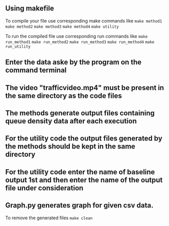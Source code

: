 ## Using makefile

To compile your file use corresponding make commands like
```make method1```
```make method2```
```make method3```
```make method4```
```make utility```

To run the compiled file use corresponding run commands like
```make run_method1```
```make run_method2```
```make run_method3```
```make run_method4```
```make run_utility```

## Enter the data aske by the program on the command terminal
## The video "trafficvideo.mp4" must be present in the same directory as the code files
## The methods generate output files containing queue density data after each execution
## For the utility code the output files generated by the methods should be kept in the same directory

## For the utility code enter the name of baseline output 1st and then enter the name of the output file under consideration 
## Graph.py generates graph for given csv data.

To remove the generated files
```make clean```
